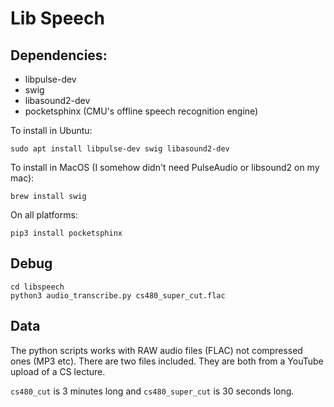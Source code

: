 # Lib Speech

## Dependencies:
- libpulse-dev
- swig
- libasound2-dev
- pocketsphinx (CMU's offline speech recognition engine)

To install in Ubuntu:
```
sudo apt install libpulse-dev swig libasound2-dev
```
To install in MacOS (I somehow didn't need PulseAudio or libsound2 on my mac):
```
brew install swig
```
On all platforms:
```
pip3 install pocketsphinx
```


## Debug
```
cd libspeech
python3 audio_transcribe.py cs480_super_cut.flac
```

## Data
The python scripts works with RAW audio files (FLAC) not compressed ones (MP3 etc). 
There are two files included. They are both from a YouTube upload of a CS lecture. 

`cs480_cut` is 3 minutes long and `cs480_super_cut` is 30 seconds long.

